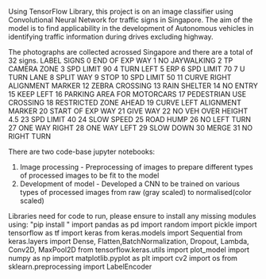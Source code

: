 Using TensorFlow Library, this project is on an image classifier using Convolutional Neural Network for traffic signs in Singapore. The aim of the model is to find applicability in the development of Autonomous vehicles in identifying traffic information during drives excluding highway.

The photographs are collected acrossed Singapore and there are a total of 32 signs.
LABEL SIGNS
0 END OF EXP WAY
1 NO JAYWALKING
2 TP CAMERA ZONE
3 SPD LIMIT 90
4 TURN LEFT
5 ERP
6 SPD LIMIT 70
7 U TURN LANE
8 SPLIT WAY
9 STOP
10 SPD LIMIT 50
11 CURVE RIGHT ALIGNMENT MARKER
12 ZEBRA CROSSING
13 RAIN SHELTER
14 NO ENTRY
15 KEEP LEFT
16 PARKING AREA FOR MOTORCARS
17 PEDESTRIAN USE CROSSING
18 RESTRICTED ZONE AHEAD
19 CURVE LEFT ALIGNMENT MARKER
20 START OF EXP WAY
21 GIVE WAY
22 NO VEH OVER HEIGHT 4.5
23 SPD LIMIT 40
24 SLOW SPEED
25 ROAD HUMP
26 NO LEFT TURN
27 ONE WAY RIGHT
28 ONE WAY LEFT
29 SLOW DOWN
30 MERGE
31 NO RIGHT TURN

There are two code-base jupyter notebooks:

1. Image processing - Preprocessing of images to prepare different types of processed images to be fit to the model
2. Development of model - Developed a CNN to be trained on various types of processed images from raw (gray scaled) to normalised(color scaled)

Libraries need for code to run, please ensure to install any missing modules using: "pip install <module>"
import pandas as pd
import random
import pickle
import tensorflow as tf
import keras
from keras.models import Sequential
from keras.layers import Dense, Flatten,BatchNormalization, Dropout, Lambda, Conv2D, MaxPool2D
from tensorflow.keras.utils import plot_model
import numpy as np
import matplotlib.pyplot as plt
import cv2
import os
from sklearn.preprocessing import LabelEncoder
